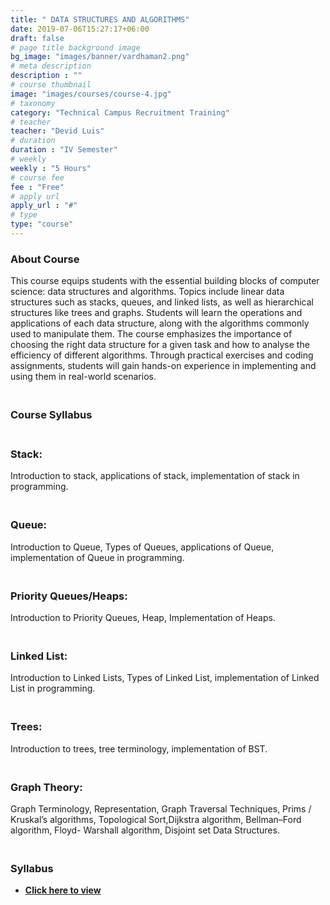 ```yaml
---
title: " DATA STRUCTURES AND ALGORITHMS"
date: 2019-07-06T15:27:17+06:00
draft: false
# page title background image
bg_image: "images/banner/vardhaman2.png"
# meta description
description : ""
# course thumbnail
image: "images/courses/course-4.jpg"
# taxonomy
category: "Technical Campus Recruitment Training"
# teacher
teacher: "Devid Luis"
# duration
duration : "IV Semester"
# weekly
weekly : "5 Hours"
# course fee
fee : "Free"
# apply url
apply_url : "#"
# type
type: "course"
---
```


### About Course
This course equips students with the essential building blocks of computer science: data structures
and algorithms. Topics include linear data structures such as stacks, queues, and linked lists, as well
as hierarchical structures like trees and graphs. Students will learn the operations and applications of
each data structure, along with the algorithms commonly used to manipulate them. The course
emphasizes the importance of choosing the right data structure for a given task and how to analyse
the efficiency of different algorithms. Through practical exercises and coding assignments, students
will gain hands-on experience in implementing and using them in real-world scenarios.

### <br>Course Syllabus

### <br>Stack:
Introduction to stack, applications of stack, implementation of stack in programming.

### <br>Queue:
Introduction to Queue, Types of Queues, applications of Queue, implementation of
Queue in programming.

### <br>Priority Queues/Heaps:
Introduction to Priority Queues, Heap, Implementation of Heaps.

### <br>Linked List:
Introduction to Linked Lists, Types of Linked List, implementation of Linked List in
programming.

### <br>Trees:
Introduction to trees, tree terminology, implementation of BST.

### <br>Graph Theory:
Graph Terminology, Representation, Graph Traversal Techniques, Prims /
Kruskal’s algorithms, Topological Sort,Dijkstra algorithm, Bellman–Ford algorithm, Floyd-
Warshall algorithm, Disjoint set Data Structures.

### <br>Syllabus
- **[Click here to view](https://drive.google.com/file/d/1p1qxj2fFHUGGcBle4p7A1sVF3CLASafp/view?usp=sharing)**



